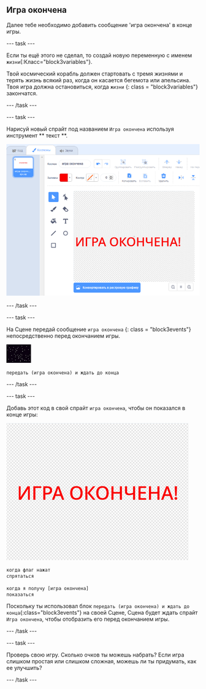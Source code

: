 ## Игра окончена

Далее тебе необходимо добавить сообщение 'игра окончена' в конце игры.

\--- task \---

Если ты ещё этого не сделал, то создай новую переменную с именем `жизни`{:Класс="block3variables"}.

Твой космический корабль должен стартовать с тремя жизнями и терять жизнь всякий раз, когда он касается бегемота или апельсина. Твоя игра должна остановиться, когда `жизни` {: class = "block3variables"} закончатся.

\--- /task \---

\--- task \---

Нарисуй новый спрайт под названием ` Игра окончена ` используя инструмент ** текст **.

![снимок экрана](images/invaders-game-over.png)

\--- /task \---

\--- task \---

На Сцене передай сообщение ` игра окончена ` {: class = "block3events"} непосредственно перед окончанием игры.

![спрайт игра окончена](images/stage-sprite.png)

```blocks3
передать (игра окончена) и ждать до конца
```

\--- /task \---

\--- task \---

Добавь этот код в свой спрайт ` игра окончена `, чтобы он показался в конце игры:

![спрайт игра окончена](images/gameover-sprite.png)

```blocks3
когда флаг нажат
спрятаться

когда я получу [игра окончена]
показаться
```

Поскольку ты использовал блок ` передать (игра окончена) и ждать до конца `{:class="block3events"} на своей Сцене, Сцена будет ждать спрайт `Игра окончена`, чтобы отобразить его перед окончанием игры.

\--- /task \---

\--- task \---

Проверь свою игру. Сколько очков ты можешь набрать? Если игра слишком простая или слишком сложная, можешь ли ты придумать, как ее улучшить?

\--- /task \---